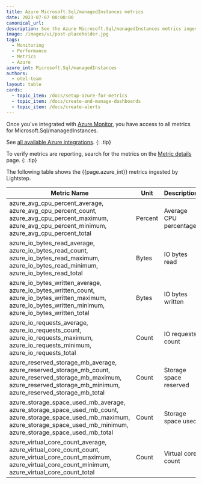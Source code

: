 ```yaml
---
title: Azure Microsoft.Sql/managedInstances metrics
date: 2023-07-07 00:00:00
canonical_url:
description: See the Azure Microsoft.Sql/managedInstances metrics ingested by Lightstep Observability
image: /images/ui/post-placeholder.jpg
tags:
  - Monitoring
  - Performance
  - Metrics
  - Azure
azure_int: Microsoft.Sql/managedInstances
authors:
  - otel-team
layout: table
cards:
  - topic_item: /docs/setup-azure-for-metrics
  - topic_item: /docs/create-and-manage-dashboards
  - topic_item: /docs/create-alerts
---
```

Once you've integrated with [Azure Monitor](/docs/setup-azure-for-metrics), you have access to all metrics for Microsoft.Sql/managedInstances.

See [all available Azure integrations](/docs/azure-metrics).
{: .tip}

To verify metrics are reporting, search for the metrics on the [Metric details](/docs/manage-metric-details) page.
{: .tip}

The following table shows the {{page.azure_int}} metrics ingested by Lightstep.
<table class="table-aws">
<colgroup><col span="1" style="width: 35%;" /><col span="1" style="width: 15%;" /><col span="1" style="width: 35%;" /></colgroup>
  <thead>
    <th>Metric Name</th>
    <th>Unit</th>
    <th>Description</th>
  </thead>
  <tr>
    <td>azure_avg_cpu_percent_average, azure_avg_cpu_percent_count, azure_avg_cpu_percent_maximum, azure_avg_cpu_percent_minimum, azure_avg_cpu_percent_total</td>
    <td>Percent</td>
    <td>Average CPU percentage</td>
  </tr>
  <tr>
    <td>azure_io_bytes_read_average, azure_io_bytes_read_count, azure_io_bytes_read_maximum, azure_io_bytes_read_minimum, azure_io_bytes_read_total</td>
    <td>Bytes</td>
    <td>IO bytes read</td>
  </tr>
  <tr>
    <td>azure_io_bytes_written_average, azure_io_bytes_written_count, azure_io_bytes_written_maximum, azure_io_bytes_written_minimum, azure_io_bytes_written_total</td>
    <td>Bytes</td>
    <td>IO bytes written</td>
  </tr>
  <tr>
    <td>azure_io_requests_average, azure_io_requests_count, azure_io_requests_maximum, azure_io_requests_minimum, azure_io_requests_total</td>
    <td>Count</td>
    <td>IO requests count</td>
  </tr>
  <tr>
    <td>azure_reserved_storage_mb_average, azure_reserved_storage_mb_count, azure_reserved_storage_mb_maximum, azure_reserved_storage_mb_minimum, azure_reserved_storage_mb_total</td>
    <td>Count</td>
    <td>Storage space reserved</td>
  </tr>
  <tr>
    <td>azure_storage_space_used_mb_average, azure_storage_space_used_mb_count, azure_storage_space_used_mb_maximum, azure_storage_space_used_mb_minimum, azure_storage_space_used_mb_total</td>
    <td>Count</td>
    <td>Storage space used</td>
  </tr>
  <tr>
    <td>azure_virtual_core_count_average, azure_virtual_core_count_count, azure_virtual_core_count_maximum, azure_virtual_core_count_minimum, azure_virtual_core_count_total</td>
    <td>Count</td>
    <td>Virtual core count</td>
  </tr>
</table>
